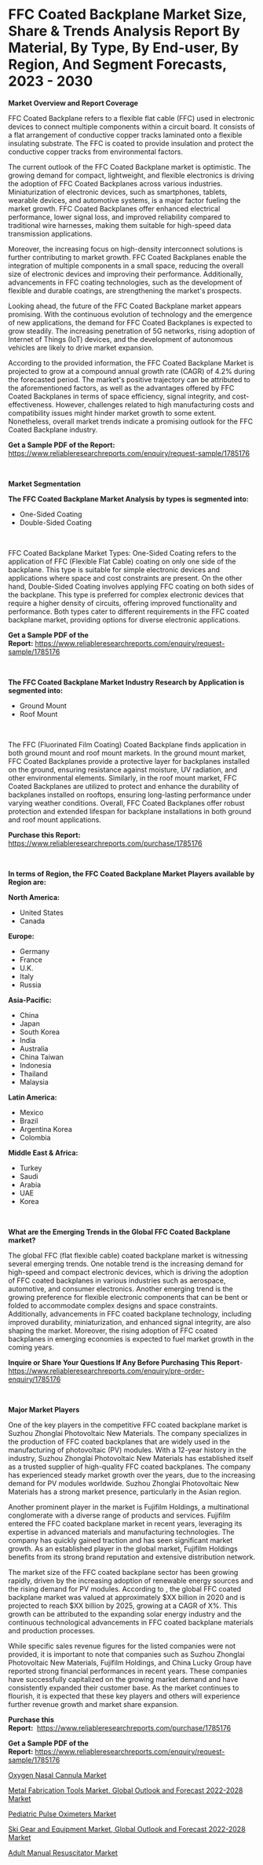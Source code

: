 <p><h1>FFC Coated Backplane Market Size, Share & Trends Analysis Report By Material, By Type, By End-user, By Region, And Segment Forecasts, 2023 - 2030</h1></p><p><strong>Market Overview and Report Coverage</strong></p>
<p><p>FFC Coated Backplane refers to a flexible flat cable (FFC) used in electronic devices to connect multiple components within a circuit board. It consists of a flat arrangement of conductive copper tracks laminated onto a flexible insulating substrate. The FFC is coated to provide insulation and protect the conductive copper tracks from environmental factors.</p><p>The current outlook of the FFC Coated Backplane market is optimistic. The growing demand for compact, lightweight, and flexible electronics is driving the adoption of FFC Coated Backplanes across various industries. Miniaturization of electronic devices, such as smartphones, tablets, wearable devices, and automotive systems, is a major factor fueling the market growth. FFC Coated Backplanes offer enhanced electrical performance, lower signal loss, and improved reliability compared to traditional wire harnesses, making them suitable for high-speed data transmission applications.</p><p>Moreover, the increasing focus on high-density interconnect solutions is further contributing to market growth. FFC Coated Backplanes enable the integration of multiple components in a small space, reducing the overall size of electronic devices and improving their performance. Additionally, advancements in FFC coating technologies, such as the development of flexible and durable coatings, are strengthening the market's prospects.</p><p>Looking ahead, the future of the FFC Coated Backplane market appears promising. With the continuous evolution of technology and the emergence of new applications, the demand for FFC Coated Backplanes is expected to grow steadily. The increasing penetration of 5G networks, rising adoption of Internet of Things (IoT) devices, and the development of autonomous vehicles are likely to drive market expansion.</p><p>According to the provided information, the FFC Coated Backplane Market is projected to grow at a compound annual growth rate (CAGR) of 4.2% during the forecasted period. The market's positive trajectory can be attributed to the aforementioned factors, as well as the advantages offered by FFC Coated Backplanes in terms of space efficiency, signal integrity, and cost-effectiveness. However, challenges related to high manufacturing costs and compatibility issues might hinder market growth to some extent. Nonetheless, overall market trends indicate a promising outlook for the FFC Coated Backplane industry.</p></p>
<p><strong>Get a Sample PDF of the Report:</strong> <a href="https://www.reliableresearchreports.com/enquiry/request-sample/1785176">https://www.reliableresearchreports.com/enquiry/request-sample/1785176</a></p>
<p>&nbsp;</p>
<p><strong>Market Segmentation</strong></p>
<p><strong>The FFC Coated Backplane Market Analysis by types is segmented into:</strong></p>
<p><ul><li>One-Sided Coating</li><li>Double-Sided Coating</li></ul></p>
<p>&nbsp;</p>
<p><p>FFC Coated Backplane Market Types: One-Sided Coating refers to the application of FFC (Flexible Flat Cable) coating on only one side of the backplane. This type is suitable for simple electronic devices and applications where space and cost constraints are present. On the other hand, Double-Sided Coating involves applying FFC coating on both sides of the backplane. This type is preferred for complex electronic devices that require a higher density of circuits, offering improved functionality and performance. Both types cater to different requirements in the FFC coated backplane market, providing options for diverse electronic applications.</p></p>
<p><strong>Get a Sample PDF of the Report:</strong>&nbsp;<a href="https://www.reliableresearchreports.com/enquiry/request-sample/1785176">https://www.reliableresearchreports.com/enquiry/request-sample/1785176</a></p>
<p>&nbsp;</p>
<p><strong>The FFC Coated Backplane Market Industry Research by Application is segmented into:</strong></p>
<p><ul><li>Ground Mount</li><li>Roof Mount</li></ul></p>
<p>&nbsp;</p>
<p><p>The FFC (Fluorinated Film Coating) Coated Backplane finds application in both ground mount and roof mount markets. In the ground mount market, FFC Coated Backplanes provide a protective layer for backplanes installed on the ground, ensuring resistance against moisture, UV radiation, and other environmental elements. Similarly, in the roof mount market, FFC Coated Backplanes are utilized to protect and enhance the durability of backplanes installed on rooftops, ensuring long-lasting performance under varying weather conditions. Overall, FFC Coated Backplanes offer robust protection and extended lifespan for backplane installations in both ground and roof mount applications.</p></p>
<p><strong>Purchase this Report:</strong>&nbsp; <a href="https://www.reliableresearchreports.com/purchase/1785176">https://www.reliableresearchreports.com/purchase/1785176</a></p>
<p>&nbsp;</p>
<p><strong>In terms of Region, the FFC Coated Backplane Market Players available by Region are:</strong></p>
<p>
    <p> <strong> North America: </strong>
        <ul>
            <li>United States</li>
            <li>Canada</li>
        </ul>
        </p> 
    <p> <strong> Europe: </strong>
        <ul>
            <li>Germany</li>
            <li>France</li>
            <li>U.K.</li>
            <li>Italy</li>
            <li>Russia</li>
        </ul>
        </p> 
    <p> <strong> Asia-Pacific: </strong>
        <ul>
            <li>China</li>
            <li>Japan</li>
            <li>South Korea</li>
            <li>India</li>
            <li>Australia</li>
            <li>China Taiwan</li>
            <li>Indonesia</li>
            <li>Thailand</li>
            <li>Malaysia</li>
        </ul>
        </p> 
    <p> <strong> Latin America: </strong>
        <ul>
            <li>Mexico</li>
            <li>Brazil</li>
            <li>Argentina Korea</li>
            <li>Colombia</li>
        </ul>
        </p> 
    <p> <strong> Middle East & Africa: </strong>
        <ul>
            <li>Turkey</li>
            <li>Saudi</li>
            <li>Arabia</li>
            <li>UAE</li>
            <li>Korea</li>
        </ul>
    </p>
    </p>
<p>&nbsp;</p>
<p><strong>What are the Emerging Trends in the Global FFC Coated Backplane market?</strong></p>
<p><p>The global FFC (flat flexible cable) coated backplane market is witnessing several emerging trends. One notable trend is the increasing demand for high-speed and compact electronic devices, which is driving the adoption of FFC coated backplanes in various industries such as aerospace, automotive, and consumer electronics. Another emerging trend is the growing preference for flexible electronic components that can be bent or folded to accommodate complex designs and space constraints. Additionally, advancements in FFC coated backplane technology, including improved durability, miniaturization, and enhanced signal integrity, are also shaping the market. Moreover, the rising adoption of FFC coated backplanes in emerging economies is expected to fuel market growth in the coming years.</p></p>
<p><strong>Inquire or Share Your Questions If Any Before Purchasing This Report</strong>- <a href="https://www.reliableresearchreports.com/enquiry/pre-order-enquiry/1785176">https://www.reliableresearchreports.com/enquiry/pre-order-enquiry/1785176</a></p>
<p>&nbsp;</p>
<p><strong>Major Market Players</strong></p>
<p><p>One of the key players in the competitive FFC coated backplane market is Suzhou Zhonglai Photovoltaic New Materials. The company specializes in the production of FFC coated backplanes that are widely used in the manufacturing of photovoltaic (PV) modules. With a 12-year history in the industry, Suzhou Zhonglai Photovoltaic New Materials has established itself as a trusted supplier of high-quality FFC coated backplanes. The company has experienced steady market growth over the years, due to the increasing demand for PV modules worldwide. Suzhou Zhonglai Photovoltaic New Materials has a strong market presence, particularly in the Asian region.</p><p>Another prominent player in the market is Fujifilm Holdings, a multinational conglomerate with a diverse range of products and services. Fujifilm entered the FFC coated backplane market in recent years, leveraging its expertise in advanced materials and manufacturing technologies. The company has quickly gained traction and has seen significant market growth. As an established player in the global market, Fujifilm Holdings benefits from its strong brand reputation and extensive distribution network.</p><p>The market size of the FFC coated backplane sector has been growing rapidly, driven by the increasing adoption of renewable energy sources and the rising demand for PV modules. According to , the global FFC coated backplane market was valued at approximately $XX billion in 2020 and is projected to reach $XX billion by 2025, growing at a CAGR of X%. This growth can be attributed to the expanding solar energy industry and the continuous technological advancements in FFC coated backplane materials and production processes.</p><p>While specific sales revenue figures for the listed companies were not provided, it is important to note that companies such as Suzhou Zhonglai Photovoltaic New Materials, Fujifilm Holdings, and China Lucky Group have reported strong financial performances in recent years. These companies have successfully capitalized on the growing market demand and have consistently expanded their customer base. As the market continues to flourish, it is expected that these key players and others will experience further revenue growth and market share expansion.</p></p>
<p><strong>Purchase this Report:</strong>&nbsp;&nbsp;<a href="https://www.reliableresearchreports.com/purchase/1785176">https://www.reliableresearchreports.com/purchase/1785176</a></p>
<p></p>
<p><strong>Get a Sample PDF of the Report:</strong>&nbsp;<a href="https://www.reliableresearchreports.com/enquiry/request-sample/1785176">https://www.reliableresearchreports.com/enquiry/request-sample/1785176</a></p>
<p><p><a href="https://www.linkedin.com/pulse/oxygen-nasal-cannula-market-size-share-global-analysis-tw4ge/">Oxygen Nasal Cannula Market</a></p><p><a href="https://medium.com/@russpollich/metal-fabrication-tools-market-global-outlook-and-forecast-2022-2028-market-outlook-industry-6a4bed4f2072">Metal Fabrication Tools Market, Global Outlook and Forecast 2022-2028 Market</a></p><p><a href="https://www.linkedin.com/pulse/pediatric-pulse-oximeters-market-size-share-amp-trends-analysis-1lwie/">Pediatric Pulse Oximeters Market</a></p><p><a href="https://medium.com/@robbleannon/ski-gear-and-equipment-market-global-outlook-and-forecast-2022-2028-market-trends-and-market-e71a30113bc1">Ski Gear and Equipment Market, Global Outlook and Forecast 2022-2028 Market</a></p><p><a href="https://www.linkedin.com/pulse/adult-manual-resuscitator-market-size-share-amp-trends-pwj9e/">Adult Manual Resuscitator Market</a></p></p>